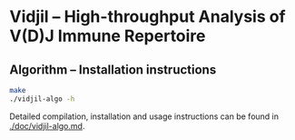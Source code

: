 # Vidjil – High-throughput Analysis of V(D)J Immune Repertoire

## Algorithm – Installation instructions

``` bash
make
./vidjil-algo -h
```

Detailed compilation, installation and usage instructions
can be found in [./doc/vidjil-algo.md](./doc/vidjil-algo.md).

